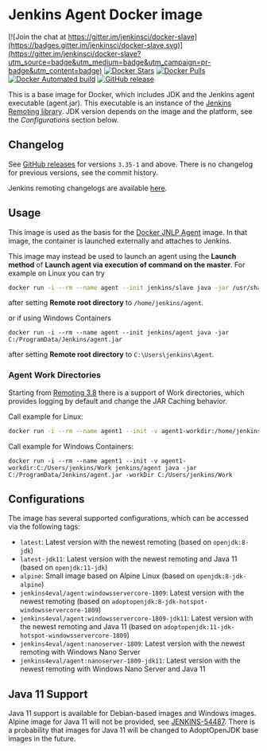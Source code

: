Jenkins Agent Docker image
===

[![Join the chat at https://gitter.im/jenkinsci/docker-slave](https://badges.gitter.im/jenkinsci/docker-slave.svg)](https://gitter.im/jenkinsci/docker-slave?utm_source=badge&utm_medium=badge&utm_campaign=pr-badge&utm_content=badge)
[![Docker Stars](https://img.shields.io/docker/stars/jenkins/slave.svg)](https://hub.docker.com/r/jenkins/slave/)
[![Docker Pulls](https://img.shields.io/docker/pulls/jenkins/slave.svg)](https://hub.docker.com/r/jenkins/slave/)
[![Docker Automated build](https://img.shields.io/docker/automated/jenkins/slave.svg)](https://hub.docker.com/r/jenkins/slave/)
[![GitHub release](https://img.shields.io/github/release/jenkinsci/docker-slave.svg?label=changelog)](https://github.com/jenkinsci/docker-slave/releases/latest)

This is a base image for Docker, which includes JDK and the Jenkins agent executable (agent.jar).
This executable is an instance of the [Jenkins Remoting library](https://github.com/jenkinsci/remoting).
JDK version depends on the image and the platform, see the _Configurations_ section below.

## Changelog

See [GitHub releases](https://github.com/jenkinsci/docker-slave/releases) for versions `3.35-1` and above.
There is no changelog for previous versions, see the commit history.

Jenkins remoting changelogs are available [here](https://github.com/jenkinsci/remoting/releases).

## Usage

This image is used as the basis for the [Docker JNLP Agent](https://github.com/jenkinsci/docker-jnlp-slave/) image.
In that image, the container is launched externally and attaches to Jenkins.

This image may instead be used to launch an agent using the **Launch method** of **Launch agent via execution of command on the master**. For example on Linux you can try

```sh
docker run -i --rm --name agent --init jenkins/slave java -jar /usr/share/jenkins/agent.jar
```

after setting **Remote root directory** to `/home/jenkins/agent`.

or if using Windows Containers

```
docker run -i --rm --name agent --init jenkins/agent java -jar C:/ProgramData/Jenkins/agent.jar
```

after setting **Remote root directory** to `C:\Users\jenkins\Agent`.


### Agent Work Directories

Starting from [Remoting 3.8](https://github.com/jenkinsci/remoting/blob/master/CHANGELOG.md#38) there is a support of Work directories, 
which provides logging by default and change the JAR Caching behavior.

Call example for Linux:

```sh
docker run -i --rm --name agent1 --init -v agent1-workdir:/home/jenkins/agent jenkins/slave java -jar /usr/share/jenkins/agent.jar -workDir /home/jenkins/agent
```

Call example for Windows Containers:

```
docker run -i --rm --name agent1 --init -v agent1-workdir:C:/Users/jenkins/Work jenkins/agent java -jar C:/ProgramData/Jenkins/agent.jar -workDir C:/Users/jenkins/Work
```

## Configurations

The image has several supported configurations, which can be accessed via the following tags:

* `latest`: Latest version with the newest remoting (based on `openjdk:8-jdk`)
* `latest-jdk11`: Latest version with the newest remoting and Java 11 (based on `openjdk:11-jdk`)
* `alpine`: Small image based on Alpine Linux (based on `openjdk:8-jdk-alpine`)
* `jenkins4eval/agent:windowsservercore-1809`: Latest version with the newest remoting (based on `adoptopenjdk:8-jdk-hotspot-windowsservercore-1809`)
* `jenkins4eval/agent:windowsservercore-1809-jdk11`: Latest version with the newest remoting and Java 11 (based on `adoptopenjdk:11-jdk-hotspot-windowsservercore-1809`)
* `jenkins4eval/agent:nanoserver-1809`: Latest version with the newest remoting with Windows Nano Server
* `jenkins4eval/agent:nanoserver-1809-jdk11`: Latest version with the newest remoting with Windows Nano Server and Java 11

## Java 11 Support

Java 11 support is available for Debian-based images and Windows images.
Alpine image for Java 11 will not be provided, see [JENKINS-54487](https://issues.jenkins-ci.org/browse/JENKINS-54487).
There is a probability that images for Java 11 will be changed to AdoptOpenJDK base images in the future.
